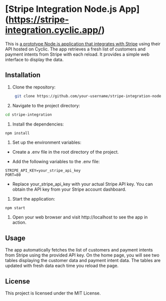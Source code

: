 # [Stripe Integration Node.js App] (https://stripe-integration.cyclic.app/)

This is [a prototype Node.js application that integrates with Stripe](https://stripe-integration.cyclic.app/) using their API hosted on Cyclic. The app retrieves a fresh list of customers and payment intents from Stripe with each reload. It provides a simple web interface to display the data.

## Installation

1. Clone the repository:

   ```bash
    git clone https://github.com/your-username/stripe-integration-nodejs-app.git
   ```
1. Navigate to the project directory:

```bash
cd stripe-integration
```
1. Install the dependencies:

```bash
npm install
```
1. Set up the environment variables:

- Create a .env file in the root directory of the project.

- Add the following variables to the .env file:

```
STRIPE_API_KEY=your_stripe_api_key
PORT=80
```
- Replace your_stripe_api_key with your actual Stripe API key. You can obtain the API key from your Stripe account dashboard.

1. Start the application:

```
npm start
```
1. Open your web browser and visit http://localhost to see the app in action.

## Usage
The app automatically fetches the list of customers and payment intents from Stripe using the provided API key.
On the home page, you will see two tables displaying the customer data and payment intent data.
The tables are updated with fresh data each time you reload the page.

## License
This project is licensed under the MIT License.
